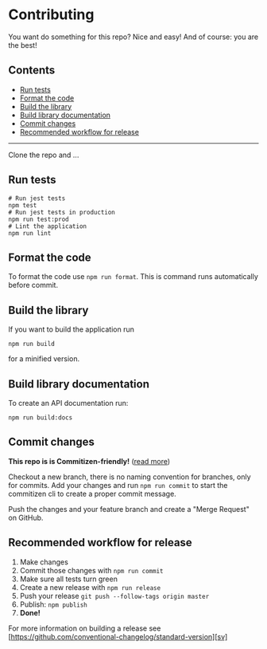 # Contributing

You want do something for this repo? Nice and easy! And of course: you
are the best!

## Contents

-   [Run tests](#run-tests)
-   [Format the code](#format-the-code)
-   [Build the library](#build-the-library)
-   [Build library documentation](#build-library-documentation)
-   [Commit changes](#commit-changes)
-   [Recommended workflow for release](#recommended-workflow-for-release)

---

Clone the repo and ...

## Run tests

```shell
# Run jest tests
npm test
# Run jest tests in production
npm run test:prod
# Lint the application
npm run lint
```

## Format the code

To format the code use `npm run format`. This is command runs automatically before commit.

## Build the library

If you want to build the application run

```shell
npm run build
```

for a minified version.

## Build library documentation

To create an API documentation run:

```shell
npm run build:docs
```

## Commit changes

**This repo is is Commitizen-friendly!** ([read more][czcli])

Checkout a new branch, there is no naming convention for branches, only for commits. Add your changes and run `npm run commit` to start the commitizen cli to create a proper commit message.

Push the changes and your feature branch and create a "Merge Request" on GitHub.

## Recommended workflow for release

1.  Make changes
2.  Commit those changes with `npm run commit`
3.  Make sure all tests turn green
4.  Create a new release with `npm run release`
5.  Push your release `git push --follow-tags origin master`
6.  Publish: `npm publish`
7.  **Done!**

For more information on building a release see [https://github.com/conventional-changelog/standard-version][sv]

[czcli]: http://commitizen.github.io/cz-cli/
[sv]: https://github.com/conventional-changelog/standard-version
[karma]: https://karma-runner.github.io/1.0/index.html
